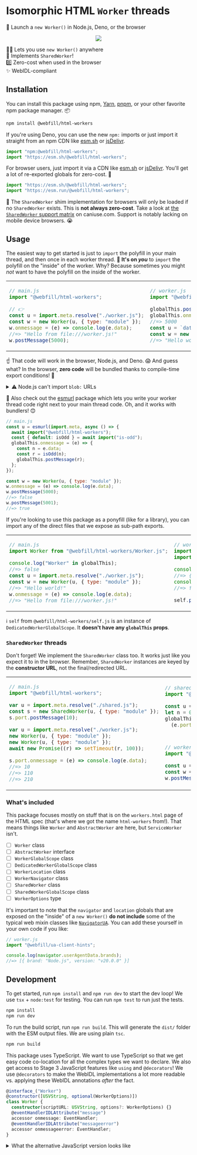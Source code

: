 # Isomorphic HTML `Worker` threads

🧵 Launch a `new Worker()` in Node.js, Deno, or the browser

<div align="center">

![](https://picsum.photos/600/400)

</div>

👷‍♂️ Lets you use `new Worker()` anywhere \
🤝 Implements `SharedWorker`! \
0️⃣ Zero-cost when used in the browser \
✨ WebIDL-compliant

## Installation

You can install this package using npm, [Yarn], [pnpm], or your other favorite
npm package manager. 📦

```sh
npm install @webfill/html-workers
```

If you're using Deno, you can use the new `npm:` imports or just import it
straight from an npm CDN like [esm.sh] or [jsDelivr].

```js
import "npm:@webfill/html-workers";
import "https://esm.sh/@webfill/html-workers";
```

For browser users, just import it via a CDN like [esm.sh] or [jsDelivr]. You'll
get a lot of re-exported globals for zero-cost. 🤩

```js
import "https://esm.sh/@webfill/html-workers";
import "https://esm.run/@webfill/html-workers";
```

🛑 The `SharedWorker` shim implementation for browsers will only be loaded if no
`SharedWorker` exists. This is **not always zero-cost**. Take a look at [the
`SharedWorker` support matrix] on caniuse.com. Support is notably lacking on
mobile device browsers. 😭

## Usage

The easiest way to get started is just to `import` the polyfill in your main
thread, and then once in each worker thread. 🛑 **It's on _you_** to `import`
the polyfill on the "inside" of the worker. Why? Because sometimes you might
_not_ want to have the polyfill on the inside of the worker.

<table><td>

```js
// main.js
import "@webfill/html-workers";

// 👉
const u = import.meta.resolve("./worker.js");
const w = new Worker(u, { type: "module" });
w.onmessage = (e) => console.log(e.data);
//=> "Hello from file:///worker.js!"
w.postMessage(5000);
```

<td>

```js
// worker.js
import "@webfill/html-workers";

globalThis.postMessage(`Hello from ${location}!`);
globalThis.onmessage = (e) => console.log(e.data);
//=> 5000
const u = `data:text/javascript,console.log("Hello world!")`;
const w = new Worker(u, { type: "module" });
//=> "Hello world!"
```

</table>

☝ That code will work in the browser, Node.js, and Deno. 😱 And guess what? In
the browser, **zero code** will be bundled thanks to compile-time export
conditions! 🤩

<details><summary>⚠️ Node.js can't import <code>blob:</code> URLs</summary>

Node.js will fail if you do this:

```js
const b = new Blob([`console.log(42)`], { type: "text/javascript" });
const u = URL.createObjectURL(b);
await import(u);
//=> Uncaught: Error [ERR_UNSUPPORTED_ESM_URL_SCHEME]: ...
```

There are a couple relevant issues tracking this. [nodejs/node#47573] tracks the
`import("blob:")` case, while [nodejs/node#46557] tracks the support for
cross-thread access to `blob:` URLs (including `fetch()`).

If you want to use `blob:` URLs with `new Worker()` before those things happen,
you can use the `@jcbhmr/bburls` package like this:

```sh
export NODE_OPTIONS='--experimental-loader=@jcbhmr/bblobu --import=@jcbhmr/bblobu'
node main.js
```

☝ This will add a custom `blob:` import loader as well as add a `fetch()`
decorator to support `blob:` URLs _across threads_. Check out [jcbhmr/bblobu]
for more information.

🔗 If you're interested in `import("https://...")` support, check out other
Node.js HTTP loaders like [the Node.js docs HTTP loader] or
[node-loader/node-loader-http].

</details>

👀 Also check out the [esmurl] package which lets you write your worker thread
code right next to your main thread code. Oh, and it works with bundlers! 😊

```js
// main.js
const u = esmurl(import.meta, async () => {
  await import("@webfill/html-workers");
  const { default: isOdd } = await import("is-odd");
  globalThis.onmessage = (e) => {
    const n = e.data;
    const r = isOdd(n);
    globalThis.postMessage(r);
  };
});

const w = new Worker(u, { type: "module" });
w.onmessage = (e) => console.log(e.data);
w.postMessage(5000);
//=> false
w.postMessage(5001);
//=> true
```

If you're looking to use this package as a ponyfill (like for a library), you
can import any of the direct files that we expose as sub-path exports.

<table><td>

```js
// main.js
import Worker from "@webfill/html-workers/Worker.js";

console.log("Worker" in globalThis);
//=> false
const u = import.meta.resolve("./worker.js");
const w = new Worker(u, { type: "module" });
//=> "Hello world!"
w.onmessage = (e) => console.log(e.data);
//=> "Hello from file:///worker.js!"
```

<td>

```js
// worker.js
import self from "@webfill/html-workers/self.js";
import workerThreads from "node:worker_threads";

console.log(workerThreads.workerData);
//=> { constructorName: "Worker", type: "module", ... }
console.log("DedicatedWorkerGlobalScope" in globalThis);
//=> false

self.postMessage(`Hello from ${self.location}!`);
```

</table>

ℹ `self` from `@webfill/html-workers/self.js` is an instance of
`DedicatedWorkerGlobalScope`. It **doesn't have any `globalThis` props**.

### `SharedWorker` threads

Don't forget! We implement the `SharedWorker` class too. It works just like you
expect it to in the browser. Remember, `SharedWorker` instances are keyed by the
**constructor URL**, not the final/redirected URL.

<table><td rowspan="2">

```js
// main.js
import "@webfill/html-workers";

var u = import.meta.resolve("./shared.js");
const s = new SharedWorker(u, { type: "module" });
s.port.postMessage(10);

var u = import.meta.resolve("./worker.js");
new Worker(u, { type: "module" });
new Worker(u, { type: "module" });
await new Promise((r) => setTimeout(r, 100));

s.port.onmessage = (e) => console.log(e.data);
//=> 10
//=> 110
//=> 210
```

<td>

```js
// shared.js
import "@webfill/html-workers";

const u = import.meta.resolve("./worker.js");
let n = 0;
globalThis.onconnect = (e) =>
  (e.ports[0].onmessage = (e) => console.log((n += e.data)));
```

<tr><td>

```js
// worker.js
import "@webfill/html-workers";

const u = import.meta.resolve("./shared.js");
const w = new SharedWorker(u, { type: "module" });
w.postMessage(100);
```

</table>

### What's included

This package focuses mostly on stuff that is on the `workers.html` page of the
HTML spec (that's where we got the name `html-workers` from!). That means things
like `Worker` and `AbstractWorker` are here, but `ServiceWorker` isn't.

- [ ] `Worker` class
- [ ] `AbstractWorker` interface
- [ ] `WorkerGlobalScope` class
- [ ] `DedicatedWorkerGlobalScope` class
- [ ] `WorkerLocation` class
- [ ] `WorkerNavigator` class
- [ ] `SharedWorker` class
- [ ] `SharedWorkerGlobalScope` class
- [ ] `WorkerOptions` type

It's important to note that the `navigator` and `location` globals that are
exposed on the "inside" of a `new Worker()` **do not include** some of the
typical web mixin classes like [`NavigatorUA`]. You can add these yourself in
your own code if you like:

```js
// worker.js
import "@webfill/ua-client-hints";

console.log(navigator.userAgentData.brands);
//=> [{ brand: "Node.js", version: "v20.0.0" }]
```

## Development

To get started, run `npm install` and `npm run dev` to start the dev loop! We
use `tsx` + `node:test` for testing. You can run `npm test` to run just the
tests.

```sh
npm install
npm run dev
```

To run the build script, run `npm run build`. This will generate the `dist/`
folder with the ESM output files. We are using plain `tsc`.

```sh
npm run build
```

This package uses TypeScript. We want to use TypeScript so that we get easy code
co-location for all the complex types we want to declare. We also get access to
Stage 3 JavaScript features like `using` and `@decorators`! We use `@decorators`
to make the WebIDL implementations a lot more readable vs. applying these WebIDL
annotations _after_ the fact.

```ts
@interface_("Worker")
@constructor([USVString, optional(WorkerOptions)])
class Worker {
  constructor(scriptURL: USVString, options?: WorkerOptions) {}
  @eventHandlerIDLAttribute("message")
  accessor onmessage: EventHandler;
  @eventHandlerIDLAttribute("messageerror")
  accessor onmessageerror: EventHandler;
}
```

<details><summary>What the alternative JavaScript version looks like</summary>

```js
class Worker {
  constructor(scriptURL, options) {}
}
Worker = interface_("Worker")(Worker);
Worker = constructor([USVString, optional(WorkerOptions)])(Worker);
defineEventHandlerIDLAttribute(Worker, "onmessage", "message");
defineEventHandlerIDLAttribute(Worker, "onmessageerror", "messageerror");
```

</details>

<!-- prettier-ignore-start -->
[esmurl]: https://github.com/togajam/esmurl#readme
[`navigatorua`]: https://wicg.github.io/ua-client-hints/#navigatorua
[esm.sh]: https://esm.sh/
[jsdelivr]: https://www.jsdelivr.com/esm
[yarn]: https://yarnpkg.com/
[pnpm]: https://pnpm.io/
[the `sharedworker` support matrix]: https://caniuse.com/sharedworkers
[the node.js docs http loader]: https://nodejs.org/api/esm.html#https-loader
[node-loader/node-loader-http]: https://github.com/node-loader/node-loader-http#readme
[jcbhmr/bblobu]: https://github.com/jcbhmr/bblobu#readme
<!-- prettier-ignore-end -->

